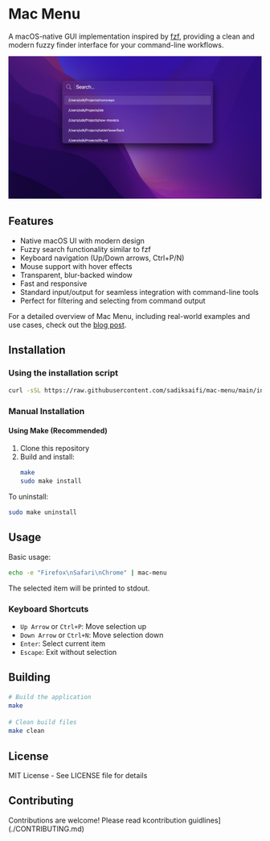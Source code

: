 # Mac Menu

A macOS-native GUI implementation inspired by [fzf](https://github.com/junegunn/fzf), providing a clean and modern fuzzy finder interface for your command-line workflows.

![Screenshot](./assets//screenshot.png)

## Features

- Native macOS UI with modern design
- Fuzzy search functionality similar to fzf
- Keyboard navigation (Up/Down arrows, Ctrl+P/N)
- Mouse support with hover effects
- Transparent, blur-backed window
- Fast and responsive
- Standard input/output for seamless integration with command-line tools
- Perfect for filtering and selecting from command output

For a detailed overview of Mac Menu, including real-world examples and use cases, check out the [blog post](https://blog.sadiksaifi.dev/mac-menu/).

## Installation

### Using the installation script

```bash
curl -sSL https://raw.githubusercontent.com/sadiksaifi/mac-menu/main/install.sh | bash
```

### Manual Installation

#### Using Make (Recommended)

1. Clone this repository
2. Build and install:
   ```bash
   make
   sudo make install
   ```

To uninstall:

```bash
sudo make uninstall
```

## Usage

Basic usage:

```bash
echo -e "Firefox\nSafari\nChrome" | mac-menu
```

The selected item will be printed to stdout.

### Keyboard Shortcuts

- `Up Arrow` or `Ctrl+P`: Move selection up
- `Down Arrow` or `Ctrl+N`: Move selection down
- `Enter`: Select current item
- `Escape`: Exit without selection

## Building

```bash
# Build the application
make

# Clean build files
make clean
```

## License

MIT License - See LICENSE file for details

## Contributing

Contributions are welcome! Please read kcontribution guidlines](./CONTRIBUTING.md)
